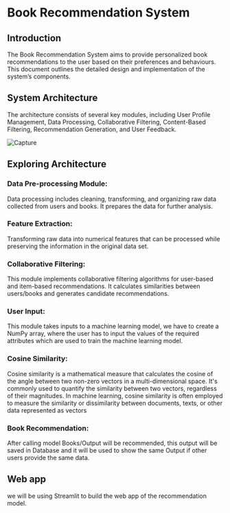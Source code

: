 # Book Recommendation System 

## Introduction
The Book Recommendation System aims to provide personalized book recommendations to the user based on their preferences and behaviours. This document outlines the detailed design and implementation of the system’s components.

## System Architecture
The architecture consists of several key modules, including User Profile Management, Data Processing, Collaborative Filtering, Content-Based Filtering, Recommendation Generation, and User Feedback.

![Capture](https://github.com/yvarsh55/Book_Recommend/assets/104003929/8883cf9b-d758-43b2-a338-d63531f8f95e)

## Exploring Architecture
### Data Pre-processing Module:
Data processing includes cleaning, transforming, and organizing raw data collected from users and books. It prepares the data for further analysis.
### Feature Extraction:
Transforming raw data into numerical features that can be processed while preserving the information in the original data set.
### Collaborative Filtering:
This module implements collaborative filtering algorithms for user-based and item-based recommendations. It calculates similarities between users/books and generates candidate recommendations.
### User Input:
This module takes inputs to a machine learning model, we have to create a NumPy array, where the user has to input the values of the required attributes which are used to train the machine learning model.
### Cosine Similarity:
Cosine similarity is a mathematical measure that calculates the cosine of the angle between two non-zero vectors in a multi-dimensional space. It's commonly used to quantify the similarity between two vectors, regardless of their magnitudes. In machine learning, cosine similarity is often employed to measure the similarity or dissimilarity between documents, texts, or other data represented as vectors
### Book Recommendation:
After calling model Books/Output will be recommended, this output will be saved in Database and it will be used to show the same Output if other users provide the same data.

## Web app
we will be using Streamlit to build the web app of the recommendation model. 
